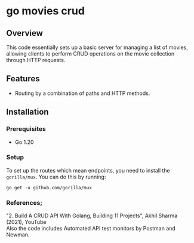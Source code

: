 # go movies crud

## Overview
This code essentially sets up a basic server for managing a list of movies, allowing clients to perform CRUD operations on the movie collection through HTTP requests.

## Features

- Routing by a combination of paths and HTTP methods.

## Installation

### Prerequisites

- Go 1.20


### Setup
To set up the routes which mean endpoints, you need to install the `gorilla/mux`. You can do this by running:
```
go get -u github.com/gorilla/mux
```




### References;
"2. Build A CRUD API With Golang, Building 11 Projects", Akhil Sharma (2021), YouTube\
 Also the code includes Automated API test monitors by Postman and Newman.

